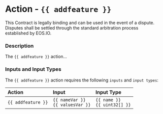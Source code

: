 # Action - `{{ addfeature }}`

This Contract is legally binding and can be used in the event of a dispute. Disputes shall be settled through the standard arbitration process established by EOS.IO.

### Description

The `{{ addfeature }}` action... 

### Inputs and Input Types

The `{{ addfeature }}` action requires the following `inputs` and `input types`:

| Action | Input | Input Type |
|:--|:--|:--|
| `{{ addfeature }}` | `{{ nameVar }}`<br/>`{{ valuesVar }}` | `{{ name }}`<br/>`{{ uint32[] }}` |
